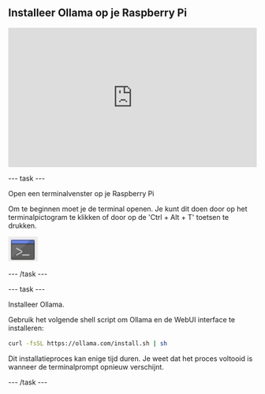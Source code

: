 ## Installeer Ollama op je Raspberry Pi

<html>
  <div style="position: relative; overflow: hidden; padding-top: 56.25%;">
    <iframe style="position: absolute; top: 0; left: 0; right: 0; width: 100%; height: 100%; border: none;" src="https://www.youtube.com/embed/OwuPZYmbYsg?rel=0&cc_load_policy=1" allowfullscreen allow="accelerometer; autoplay; clipboard-write; encrypted-media; gyroscope; picture-in-picture; web-share">
    </iframe>
  </div>
</html>

--- task ---

Open een terminalvenster op je Raspberry Pi

Om te beginnen moet je de terminal openen. Je kunt dit doen door op het terminalpictogram te klikken of door op de 'Ctrl + Alt + T' toetsen te drukken.

![Icoon van een terminalvenster met een grijze achtergrond en een blauwe titelbalk bovenaan, met een wit opdrachtpromptsymbool in het midden.](images/terminal.png)

--- /task ---

--- task ---

Installeer Ollama.

Gebruik het volgende shell script om Ollama en de WebUI interface te installeren:

```sh
curl -fsSL https://ollama.com/install.sh | sh
```

Dit installatieproces kan enige tijd duren. Je weet dat het proces voltooid is wanneer de terminalprompt opnieuw verschijnt.

--- /task ---
